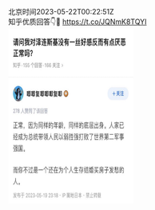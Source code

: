 北京时间2023-05-22T00:22:51Z<br>知乎优质回答👇💯 https://t.co/JQNmK8TQYI<br><img src='/temp/image/2023/u-Month-5/1660320258337689600_0.jpg' width='250' height='350'><br><br>